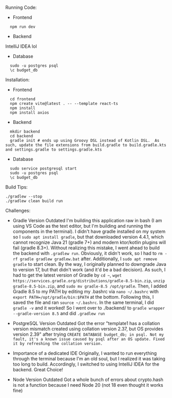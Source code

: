 Running Code:

- Frontend

```
  npm run dev
```

- Backend

IntelliJ IDEA lol

- Database

```
  sudo -u postgres psql
  \c budget_db
```

Installation:

- Frontend

```
  cd frontend
  npm create vite@latest . -- --template react-ts
  npm install
  npm install axios
```

- Backend

```
  mkdir backend
  cd backend
  gradle init # ends up using Groovy DSL instead of Kotlin DSL.  As such, update the file extensions from build.gradle to build.gradle.kts and settings.gradle to settings.gradle.kts
```

- Database

```
  sudo service postgresql start
  sudo -u postgres psql
  \c budget_db
```

Build Tips:

```
./gradlew --stop
./gradlew clean build run
```

Challenges:

- Gradle Version Outdated
  I'm building this application raw in bash (I am using VS Code as the text editor, but I'm building and running the components in the terminal). I didn't have gradle installed on my system so I `sudo apt install gradle`, but that downloaded version 4.4.1, which cannot recognize Java 21 (gradle 7+) and modern ktor/kotlin plugins will fail (gradle 8.3+). Without realizing this mistake, I went ahead to build the backend with `.gradlew run`. Obviously, it didn't work, so I had to `rm -rf gradle gradlew gradlew.bat` after. Additionally, I `sudo apt remove gradle` to start clean. By the way, I originally planned to downgrade Java to version 17, but that didn't work (and it'd be a bad decision). As such, I had to get the latest version of Gradle by `cd ~`, `wget https://services.gradle.org/distributions/gradle-8.5-bin.zip`, `unzip gradle-8.5-bin.zip`, and `sudo mv gradle-8.5 /opt/gradle`. Then, I added Gradle 8.5 to my PATH by editing my .bashrc via `nano ~/.bashrc` with `export PATH=/opt/gradle/bin:$PATH` at the bottom. Following this, I saved the file and ran `source ~/.bashrc`. In the same terminal, I did `gradle -v` and it worked! So I went over to ./backend/ to `gradle wrapper --gradle-version 8.5` and did `.gradlew run`

- PostgreSQL Version Outdated
  Got the error "template1 has a collation version mismatch
  created using collation version 2.37, but OS provides version 2.39" after trying `CREATE DATABASE budget_db; in psql. Not my fault, it's a known issue caused by psql after an OS update. Fixed it by refreshing the collation version.
`
- Importance of a dedicated IDE
  Originally, I wanted to run everything through the terminal because I'm an old soul, but I realized it was taking too long to build. Accordingly, I switched to using IntelliJ IDEA for the backend. Great Choice!

- Node Version Outdated
  Got a whole bunch of errors about crypto.hash is not a function because I need Node 20 (not 18 even thought it works fine)
